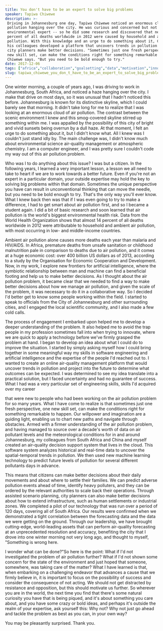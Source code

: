 ```yaml
---
title: You don't have to be an expert to solve big problems
speaker: Tapiwa Chiwewe
description: >-
 Driving in Johannesburg one day, Tapiwa Chiwewe noticed an enormous cloud of air
 pollution hanging over the city. He was curious and concerned but not an
 environmental expert -- so he did some research and discovered that nearly 14
 percent of all deaths worldwide in 2012 were caused by household and ambient air
 pollution. With this knowledge and an urge to do something about it, Chiwewe and
 his colleagues developed a platform that uncovers trends in pollution and helps
 city planners make better decisions. "Sometimes just one fresh perspective, one
 new skill set, can make the conditions right for something remarkable to happen,"
 Chiwewe says. "But you need to be bold enough to try."
date: 2017-12-06
tags: ["africa","collaboration","goalsetting","data","motivation","innovation","pollution"]
slug: tapiwa_chiwewe_you_don_t_have_to_be_an_expert_to_solve_big_problems
---
```


One winter morning, a couple of years ago, I was driving to work in Johannesburg, South
Africa, and noticed a haze hanging over the city. I make that drive on most days, so it
was unusual that I hadn't noticed this before. Johannesburg is known for its distinctive
skyline, which I could barely see that morning. It didn't take long for me to realize that
I was looking at an enormous cloud of air pollution. The contrast between the scenic
environment I knew and this smog-covered skyline stirred up something within me. I was
appalled by the possibility of this city of bright and vivid sunsets being overrun by a
dull haze. At that moment, I felt an urge to do something about it, but I didn't know
what. All I knew was I couldn't just stand idly by. The main challenge was, I didn't know
much about environmental science air-quality management or atmospheric chemistry. I am a
computer engineer, and I was pretty sure I couldn't code my way out of this air pollution
problem.

Who was I to do anything about this issue? I was but a citizen. In the following years, I
learned a very important lesson, a lesson we all need to take to heart if we are to work
towards a better future. Even if you're not an expert in a particular domain, your outside
expertise may hold the key to solving big problems within that domain. Sometimes the
unique perspective you have can result in unconventional thinking that can move the
needle, but you need to be bold enough to try. That's the only way you'll ever know. What I
knew back then was that if I was even going to try to make a difference, I had to get
smart about air pollution first, and so I became a student again. I did a bit of basic
research and soon learned that air pollution is the world's biggest environmental health
risk. Data from the World Health Organization shows that almost 14 percent of all deaths
worldwide in 2012 were attributable to household and ambient air pollution, with most
occurring in low- and middle-income countries.

Ambient air pollution alone causes more deaths each year than malaria and HIV/AIDS. In
Africa, premature deaths from unsafe sanitation or childhood malnutrition pale in
comparison to deaths due to air pollution, and it comes at a huge economic cost: over 400
billion US dollars as of 2013, according to a study by the Organisation for Economic
Cooperation and Development. Now, in my work, I explore new frontiers for artificial
intelligence, where the symbiotic relationship between man and machine can find a
beneficial footing and help us to make better decisions. As I thought about the air
pollution problem, it became clear that we needed to find a way to make better decisions
about how we manage air pollution, and given the scale of the problem, it was necessary to
do it in a collaborative way. So I decided I'd better get to know some people working
within the field. I started to speak to officials from the City of Johannesburg and other
surrounding cities, and I engaged the local scientific community, and I also made a few
cold calls.

The process of engagement I embarked upon helped me to develop a deeper understanding of
the problem. It also helped me to avoid the trap people in my profession sometimes fall
into when trying to innovate, where we are quick to apply a technology before we've firmly
grasped the problem at hand. I began to develop an idea about what I could do to improve
the situation. I started by simply asking myself how I could bring together in some
meaningful way my skills in software engineering and artificial intelligence and the
expertise of the people I'd reached out to. I wanted to create an online air-quality
management platform that would uncover trends in pollution and project into the future to
determine what outcomes can be expected. I was determined to see my idea translate into a
practical solution, but I faced uncertainty and had no guarantee of success. What I had
was a very particular set of engineering skills, skills I'd acquired over my
career

that were new to people who had been working on the air pollution problem for so many
years. What I have come to realize is that sometimes just one fresh perspective, one new
skill set, can make the conditions right for something remarkable to happen. Our willpower
and imagination are a guiding light, enabling us to chart new paths and navigate through
obstacles. Armed with a firmer understanding of the air pollution problem, and having
managed to source over a decade's worth of data on air pollutant levels and the
meteorological conditions for in and around Johannesburg, my colleagues from South Africa
and China and myself created an air-quality decision support system that lives in the
cloud. This software system analyzes historical and real-time data to uncover the
spatial-temporal trends in pollution. We then used new machine learning technology to
predict future levels of pollution for several different pollutants days in
advance.

This means that citizens can make better decisions about their daily movements and about
where to settle their families. We can predict adverse pollution events ahead of time,
identify heavy polluters, and they can be ordered by the relevant authorities to scale
back their operations. Through assisted scenario planning, city planners can also make
better decisions about how to extend infrastructure, such as human settlements or
industrial zones. We completed a pilot of our technology that was run over a period of 120
days, covering all of South Africa. Our results were confirmed when we demonstrated a
tight correlation between the forecasting data and the data we were getting on the ground.
Through our leadership, we have brought cutting-edge, world-leading assets that can
perform air-quality forecasting at an unprecedented resolution and accuracy, benefiting
the city that I drove into one winter morning not very long ago, and thought to myself,
"Something is wrong here.

I wonder what can be done?"So here is the point: What if I'd not investigated the problem
of air pollution further? What if I'd not shown some concern for the state of the
environment and just hoped that someone, somewhere, was taking care of the matter? What I
have learned is that, when embarking on a challenging endeavor that advances a cause that
we firmly believe in, it is important to focus on the possibility of success and consider
the consequence of not acting. We should not get distracted by resistance and opposition,
but this should motivate us further. So wherever you are in the world, the next time you
find that there's some natural curiosity you have that is being piqued, and it's about
something you care about, and you have some crazy or bold ideas, and perhaps it's outside
the realm of your expertise, ask yourself this: Why not? Why not just go ahead and tackle
the problem as best as you can, in your own way?

You may be pleasantly surprised. Thank you.

<!--
ad_duration=3.33
comment_count=18
event="TED@IBM"
external_start_time=0
has_talk_citation=0
intro_duration=11.82
is_subtitle_required="False"
is_talk_featured="True"
language="en"
language_swap="False"
native_language="en"
number_of_related_talks=6
number_of_speakers=1
number_of_subtitled_videos=21
number_of_tags=7
number_of_talk_download_languages=21
number_of_talk_more_resources=0
number_of_talk_recommendations=0
number_of_talks_take_actions=0
post_ad_duration=0.83
published_timestamp="2018-02-23 16:01:26"
recording_date="2017-12-06"
speaker_description="AI researcher"
speaker_is_published=1
speaker_name="Tapiwa Chiwewe"
talk_more_resources=[]
talk_name="You don't have to be an expert to solve big problems"
talks_tags=["africa","collaboration","goalsetting","data","motivation","innovation","pollution"]
talks_take_action=[]
url_audio="https://download.ted.com/talks/TapiwaChiwewe_2017S.mp3?apikey=acme-roadrunner"
url_photo_speaker="https://pe.tedcdn.com/images/ted/6d6089b60d3a3f3855169f4da926f1651eead213_254x191.jpg"
url_photo_talk="https://s3.amazonaws.com/talkstar-photos/uploads/5cf6c1c7-ca8c-41f0-a642-632f551d3bc9/TapiwaChiwewe_2017S-embed.jpg"
url_webpage="https://www.ted.com/talks/tapiwa_chiwewe_you_don_t_have_to_be_an_expert_to_solve_big_problems"
video_type_name="TED Institute Talk"
-->